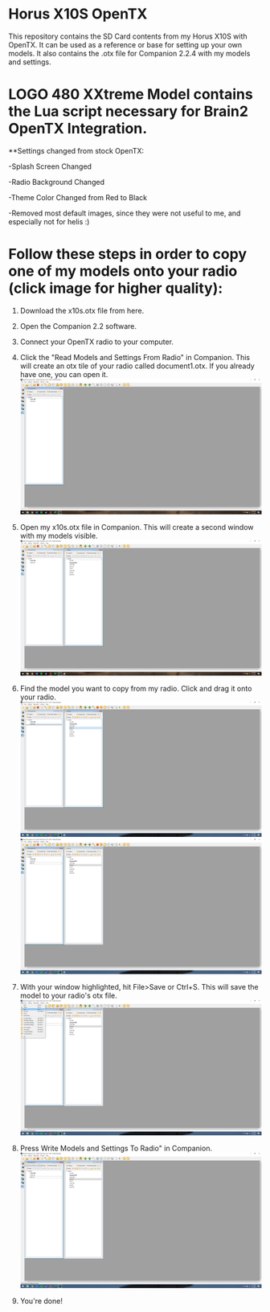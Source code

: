 # Horus X10S OpenTX
This repository contains the SD Card contents from my Horus X10S with OpenTX.  It can be used as a reference or base for setting up your own models.  It also contains the .otx file for Companion 2.2.4 with my models and settings.



# LOGO 480 XXtreme Model contains the Lua script necessary for Brain2 OpenTX Integration.




**Settings changed from stock OpenTX:

-Splash Screen Changed

-Radio Background Changed

-Theme Color Changed from Red to Black

-Removed most default images, since they were not useful to me, and especially not for helis :)



# Follow these steps in order to copy one of my models onto your radio (click image for higher quality):

1. Download the x10s.otx file from here.  

2. Open the Companion 2.2 software.

3. Connect your OpenTX radio to your computer.

4. Click the "Read Models and Settings From Radio" in Companion.  This will create an otx tile of your radio called document1.otx.  If you already have one, you can open it.
![](https://github.com/BladeScraper-Designs/Horus-X10S-OpenTX/blob/master/Images/readmodels.png?raw=true)
5. Open my x10s.otx file in Companion. This will create a second window with my models visible.
![](https://github.com/BladeScraper-Designs/Horus-X10S-OpenTX/blob/master/Images/openmine.png?raw=true)
6. Find the model you want to copy from my radio.  Click and drag it onto your radio.
![](https://github.com/BladeScraper-Designs/Horus-X10S-OpenTX/blob/master/Images/drag.png?raw=true)
![](https://github.com/BladeScraper-Designs/Horus-X10S-OpenTX/blob/master/Images/copied.png?raw=true)
7. With your window highlighted, hit File>Save or Ctrl+S.  This will save the model to your radio's otx file.
![](https://github.com/BladeScraper-Designs/Horus-X10S-OpenTX/blob/master/Images/save.png?raw=true)
8. Press Write Models and Settings To Radio" in Companion.  
![](https://github.com/BladeScraper-Designs/Horus-X10S-OpenTX/blob/master/Images/write.png?raw=true)
9. You're done!
